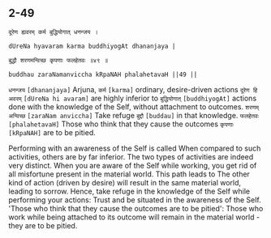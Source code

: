 ## 2-49


```shloka-sa
दूरेण ह्यवरम् कर्म बुद्धियोगात् धनन्जय ।
```
```shloka-sa-hk
dUreNa hyavaram karma buddhiyogAt dhananjaya |
```
```shloka-sa
बुद्धौ शरणमन्विच्छ कृपणाः फलहेतवः ॥४९ ॥
```
```shloka-sa-hk
buddhau zaraNamanviccha kRpaNAH phalahetavaH ||49 ||
```

`धनन्जय` `[dhananjaya]` Arjuna, `कर्म` `[karma]` ordinary, desire-driven actions `दूरेण हि अवरम्` `[dUreNa hi avaram]` are highly inferior to `बुद्धियोगात्` `[buddhiyogAt]` actions done with the knowledge of the Self, without attachment to outcomes. `शरणम् अन्विच्छ` `[zaraNam anviccha]` Take refuge `बुद्दौ` `[buddau]` in that knowledge. `फलहेतवः` `[phalahetavaH]` Those who think that they cause the outcomes `कृपणाः` `[kRpaNAH]` are to be pitied.

Performing with an awareness of the Self is called 
When compared to such activities, others are by far inferior. The two types of activities are indeed very distinct. When you are aware of the Self while working, you get rid of all misfortune present in the material world. This path leads to 
The other kind of action (driven by desire) will result in the same material world, leading to sorrow. Hence, take refuge in the knowledge of the Self while performing your actions: Trust and be situated in the awareness of the Self. 
'Those who think that they cause the outcomes are to be pitied': Those who work while being attached to its outcome will remain in the material world - they are to be pitied.



